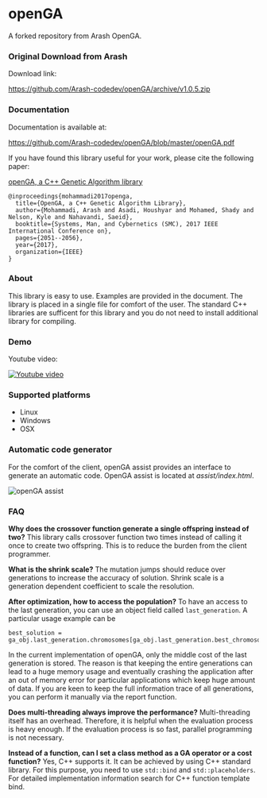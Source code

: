 # openGA
A forked repository from Arash OpenGA. 
<br>

### Original Download from Arash

Download link:

https://github.com/Arash-codedev/openGA/archive/v1.0.5.zip

### Documentation

Documentation is available at:

https://github.com/Arash-codedev/openGA/blob/master/openGA.pdf

If you have found this library useful for your work, please cite the following paper:

[openGA, a C++ Genetic Algorithm library](https://www.researchgate.net/publication/320944800_openGA_a_C_Genetic_Algorithm_library)


```
@inproceedings{mohammadi2017openga,
  title={OpenGA, a C++ Genetic Algorithm Library},
  author={Mohammadi, Arash and Asadi, Houshyar and Mohamed, Shady and Nelson, Kyle and Nahavandi, Saeid},
  booktitle={Systems, Man, and Cybernetics (SMC), 2017 IEEE International Conference on},
  pages={2051--2056},
  year={2017},
  organization={IEEE}
}
```

### About 

This library is easy to use. Examples are provided in the document. The library is placed in a single file for comfort of the user. The standard C++ libraries are sufficent for this library and you do not need to install additional library for compiling.

### Demo

Youtube video:

[![Youtube video](https://img.youtube.com/vi/8T2Teo_Lwrc/0.jpg)](https://www.youtube.com/watch?v=8T2Teo_Lwrc)

### Supported platforms
- Linux
- Windows
- OSX

### Automatic code generator 

For the comfort of the client, openGA assist provides an interface to generate an automatic code. OpenGA assist is located at *assist/index.html*.

![openGA assist](https://user-images.githubusercontent.com/11730626/47605121-f276a980-da4d-11e8-9716-42ee1c27faee.png)

### FAQ 

**Why does the crossover function generate a single offspring instead of two?**
This library calls crossover function two times instead of calling it once to create two offspring. This is to reduce the burden from the client programmer.

**What is the shrink scale?**
The mutation jumps should reduce over generations to increase the accuracy of solution. Shrink scale is a generation dependent coefficient to scale the resolution.

**After optimization, how to access the population?**
To have an access to the last generation, you can use an object field called `last_generation`. A particular usage example can be
```
best_solution = ga_obj.last_generation.chromosomes[ga_obj.last_generation.best_chromosome_index];
```
In the current implementation of openGA, only the middle cost of the last generation is stored. The reason is that keeping the entire generations can lead to a huge memory usage and eventually crashing the application after an out of memory error for particular applications which keep huge amount of data.
If you are keen to keep the full information trace of all generations, you can perform it manually via the report function.

**Does multi-threading always improve the performance?**
Multi-threading itself has an overhead. Therefore, it is helpful when the evaluation process is heavy enough. If the evaluation process is so fast, parallel programming is not necessary.

**Instead of a function, can I set a class method as a GA operator or a cost function?**
Yes, C++ supports it. It can be achieved by using C++ standard library. For this purpose, you need to use `std::bind` and `std::placeholders`. For detailed implementation information search for C++ function template bind.
